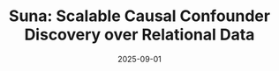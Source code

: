 ---
title: "Suna: Scalable Causal Confounder Discovery over Relational Data"
collection: publications
category: manuscripts
authors: "<b>Jiaxiang Liu</b>, Eugene Wu"
date: 2025-09-01
venue: 'SIGMOD'
# paperurl: 'https://www.vldb.org/pvldb/vol16/p574-mazmudar.pdf'
---